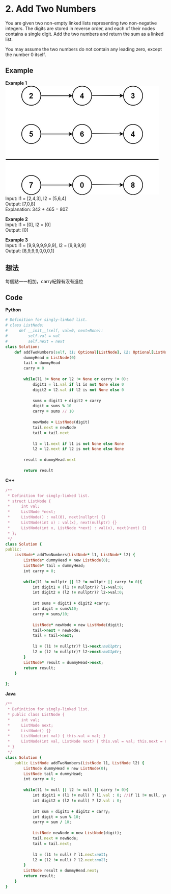 # 2. Add Two Numbers
You are given two non-empty linked lists representing two non-negative integers. The digits are stored in reverse order, and each of their nodes contains a single digit. Add the two numbers and return the sum as a linked list.

You may assume the two numbers do not contain any leading zero, except the number 0 itself.

 
## Example
**Example 1**  
![Image](https://github.com/Adalyne/Leetcode/blob/c1b64096bca3d78a6adccc1d0946672122709941/Linked%20List/Image/addtwonumber1.jpg)  
Input: l1 = [2,4,3], l2 = [5,6,4]  
Output: [7,0,8]  
Explanation: 342 + 465 = 807.  

**Example 2**  
Input: l1 = [0], l2 = [0]  
Output: [0]  

**Example 3**  
Input: l1 = [9,9,9,9,9,9,9], l2 = [9,9,9,9]  
Output: [8,9,9,9,0,0,0,1]  

## 想法
每個點一一相加，carry紀錄有沒有進位  

## Code
**Python**
```ruby
# Definition for singly-linked list.
# class ListNode:
#     def __init__(self, val=0, next=None):
#         self.val = val
#         self.next = next
class Solution:
    def addTwoNumbers(self, l1: Optional[ListNode], l2: Optional[ListNode]) -> Optional[ListNode]:
        dummyHead = ListNode(0)
        tail = dummyHead
        carry = 0

        while(l1 != None or l2 != None or carry != 0):
            digit1 = l1.val if l1 is not None else 0
            digit2 = l2.val if l2 is not None else 0

            sums = digit1 + digit2 + carry
            digit = sums % 10
            carry = sums // 10

            newNode = ListNode(digit)
            tail.next = newNode
            tail = tail.next

            l1 = l1.next if l1 is not None else None
            l2 = l2.next if l2 is not None else None

        result = dummyHead.next

        return result
```
**C++**
```ruby
/**
 * Definition for singly-linked list.
 * struct ListNode {
 *     int val;
 *     ListNode *next;
 *     ListNode() : val(0), next(nullptr) {}
 *     ListNode(int x) : val(x), next(nullptr) {}
 *     ListNode(int x, ListNode *next) : val(x), next(next) {}
 * };
 */
class Solution {
public:
    ListNode* addTwoNumbers(ListNode* l1, ListNode* l2) {
        ListNode* dummyHead = new ListNode(0);
        ListNode* tail = dummyHead;
        int carry = 0;

        while(l1 != nullptr || l2 != nullptr || carry != 0){
            int digit1 = (l1 != nullptr)? l1->val:0;
            int digit2 = (l2 != nullptr)? l2->val:0;

            int sums = digit1 + digit2 +carry;
            int digit = sums%10;
            carry = sums/10;

            ListNode* newNode = new ListNode(digit);
            tail->next = newNode;
            tail = tail->next;

            l1 = (l1 != nullptr)? l1->next:nullptr;
            l2 = (l2 != nullptr)? l2->next:nullptr;
        }
        ListNode* result = dummyHead->next;
        return result;
    }

};
```
**Java**
```ruby
/**
 * Definition for singly-linked list.
 * public class ListNode {
 *     int val;
 *     ListNode next;
 *     ListNode() {}
 *     ListNode(int val) { this.val = val; }
 *     ListNode(int val, ListNode next) { this.val = val; this.next = next; }
 * }
 */
class Solution {
    public ListNode addTwoNumbers(ListNode l1, ListNode l2) {
        ListNode dummyHead = new ListNode(0);
        ListNode tail = dummyHead;
        int carry = 0;

        while(l1 != null || l2 != null || carry != 0){
            int digit1 = (l1 != null) ? l1.val : 0; //if l1 != null, yes->l1.val, no->0
            int digit2 = (l2 != null) ? l2.val : 0;

            int sum = digit1 + digit2 + carry;
            int digit = sum % 10;
            carry = sum / 10;

            ListNode newNode = new ListNode(digit);
            tail.next = newNode;
            tail = tail.next;

            l1 = (l1 != null) ? l1.next:null;
            l2 = (l2 != null) ? l2.next:null;
        }
        ListNode result = dummyHead.next;
        return result;
    }
}
```
